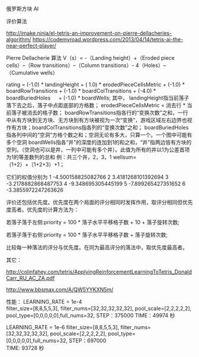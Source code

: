 俄罗斯方块 AI

评价算法

http://imake.ninja/el-tetris-an-improvement-on-pierre-dellacheries-algorithm/
https://codemyroad.wordpress.com/2013/04/14/tetris-ai-the-near-perfect-player/

Pierre Dellacherie 算法
V（s）= -（Landing height）+（Eroded piece cells）–（Row transitions）–（Column transitions）- 4（Holes）–（Cumulative wells） 

rating = (-1.0) * landingHeight          + ( 1.0) * erodedPieceCellsMetric
         + (-1.0) * boardRowTransitions + (-1.0) * boardColTransitions
         + (-4.0) * boardBuriedHoles 　  + (-1.0) * boardWells;
其中，
landingHeight指当前落子落下去之后，落子中点距底部的方格数；
erodedPieceCellsMetric = 消去行 * 当前落子被消去的格子数；
boardRowTransitions指各行的“变换次数”之和，一行中从有方块到无方块、无方块到有方块被视为一次“变换”，游戏区域左右边界也视作有方块；boardColTransitions指各列的“变换次数”之和；
boardBuriedHoles指各列中间的“空洞”方格个数之和；空洞无论有多大，只算一个。一个图中可能有多个空洞
boardWells指各“井”的深度的连加到1的和之和，“井”指两边皆有方块的空列。（空洞也可以是井，一列中可能有多个井）。此值为所有的井以1为公差首项为1的等差数列的总和   例：共三个井，2，3，1   wellsum=（1+2）+（1+2+3）+1；

它们的权值分别为
1 -4.500158825082766
2 3.4181268101392694
3 -3.2178882868487753
4 -9.348695305445199
5 -7.899265427351652
6 -3.3855972247263626

评价还包括优先度。优先度在两个局面的评分相同时发挥作用，取评分相同但优先度高者。优先度的计算方法为：

若落子落于左侧:priority = 100 * 落子水平平移格子数 + 10 + 落子旋转次数;

若落子落于右侧:priority = 100 * 落子水平平移格子数 + 落子旋转次数;

比较每一种落法的评分与优先度。在同为最高评分的落法中，取优先度最高者。

其它：

http://colinfahey.com/tetris/ApplyingReinforcementLearningToTetris_DonaldCarr_RU_AC_ZA.pdf

http://www.bbsmax.com/A/QW5YYKXN5m/

性能：
LEARNING_RATE = 1e-4        
filter_size=[8,8,5,5,3], filter_nums=[32,32,32,32,32], pool_scale=[2,2,2,2,2], pool_type=[0,0,0,0,0],full_nums=32,
STEP：375000
TIME：49974 秒

LEARNING_RATE = 1e-6
filter_size=[8,8,5,5,3], filter_nums=[32,32,32,32,32], pool_scale=[2,2,2,2,2], pool_type=[0,0,0,0,0],full_nums=32,
STEP：697000       
TIME: 93728  秒